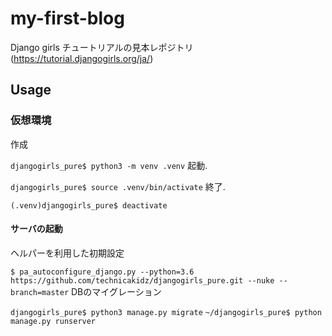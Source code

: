 # my-first-blog
Django girls チュートリアルの見本レポジトリ (https://tutorial.djangogirls.org/ja/)

## Usage
### 仮想環境
作成

`djangogirls_pure$ python3 -m venv .venv`
起動. 

`djangogirls_pure$ source .venv/bin/activate`
終了. 

`(.venv)djangogirls_pure$ deactivate`
#### サーバの起動
ヘルパーを利用した初期設定

`$ pa_autoconfigure_django.py --python=3.6 https://github.com/technicakidz/djangogirls_pure.git --nuke --branch=master`
DBのマイグレーション

`djangogirls_pure$ python3 manage.py migrate`
`~/djangogirls_pure$ python manage.py runserver`
